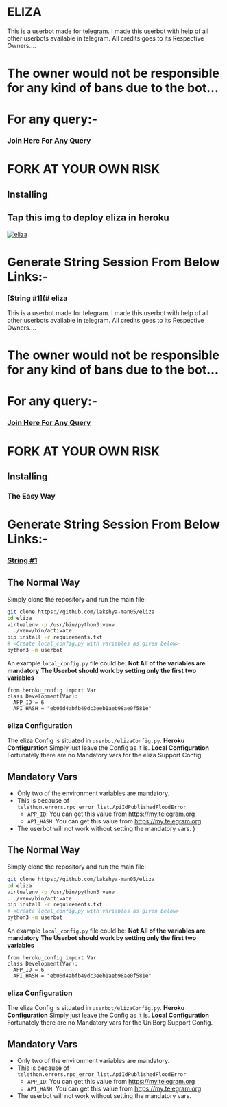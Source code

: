 # ELIZA
This is a userbot made for telegram. I made this userbot with help of all other userbots available in telegram. All credits goes to its Respective Owners....
# The owner would not be responsible for any kind of bans due to the bot...
# For any query:-
### [Join Here For Any Query](https://t.me/eliza_support)
# FORK AT YOUR OWN RISK
## Installing

## Tap this img to deploy eliza in heroku
<a href="https://dashboard.heroku.com/new?button-url=https%3A%2F%2Fgithub.com%2Flakshya-man05%2Feliza&template=https%3A%2F%2Flakshya-man05github.com%2%2Feliza"> <img src="https://www.herokucdn.com/deploy/button.svg" alt="eliza" /></a></p>


# Generate String Session From Below Links:-

### [String #1](# eliza
This is a userbot made for telegram. I made this userbot with help of all other userbots available in telegram. All credits goes to its Respective Owners....
# The owner would not be responsible for any kind of bans due to the bot...
# For any query:-
### [Join Here For Any Query](https://t.me/eliza_support)
# FORK AT YOUR OWN RISK
## Installing
### The Easy Way
# Generate String Session From Below Links:-
### [String #1](https://eliza.theavengers.repl.run/)
## The Normal Way
Simply clone the repository and run the main file:
```sh
git clone https://github.com/lakshya-man05/eliza
cd eliza
virtualenv -p /usr/bin/python3 venv
. ./venv/bin/activate
pip install -r requirements.txt
# <Create local_config.py with variables as given below>
python3 -m userbot
```
An example `local_config.py` file could be:
**Not All of the variables are mandatory**
__The Userbot should work by setting only the first two variables__
```python3
from heroku_config import Var
class Development(Var):
  APP_ID = 6
  API_HASH = "eb06d4abfb49dc3eeb1aeb98ae0f581e"
```
### eliza Configuration
The eliza Config is situated in `userbot/elizaConfig.py`.
**Heroku Configuration**
Simply just leave the Config as it is.
**Local Configuration**
Fortunately there are no Mandatory vars for the eliza Support Config.
## Mandatory Vars
- Only two of the environment variables are mandatory.
- This is because of `telethon.errors.rpc_error_list.ApiIdPublishedFloodError`
    - `APP_ID`:   You can get this value from https://my.telegram.org
    - `API_HASH`:   You can get this value from https://my.telegram.org
- The userbot will not work without setting the mandatory vars.
)
## The Normal Way
Simply clone the repository and run the main file:
```sh
git clone https://github.com/lakshya-man05/eliza
cd eliza
virtualenv -p /usr/bin/python3 venv
. ./venv/bin/activate
pip install -r requirements.txt
# <Create local_config.py with variables as given below>
python3 -m userbot
```
An example `local_config.py` file could be:
**Not All of the variables are mandatory**
__The Userbot should work by setting only the first two variables__
```python3
from heroku_config import Var
class Development(Var):
  APP_ID = 6
  API_HASH = "eb06d4abfb49dc3eeb1aeb98ae0f581e"
```
### eliza Configuration
The eliza Config is situated in `userbot/elizaConfig.py`.
**Heroku Configuration**
Simply just leave the Config as it is.
**Local Configuration**
Fortunately there are no Mandatory vars for the UniBorg Support Config.
## Mandatory Vars
- Only two of the environment variables are mandatory.
- This is because of `telethon.errors.rpc_error_list.ApiIdPublishedFloodError`
    - `APP_ID`:   You can get this value from https://my.telegram.org
    - `API_HASH`:   You can get this value from https://my.telegram.org
- The userbot will not work without setting the mandatory vars.

